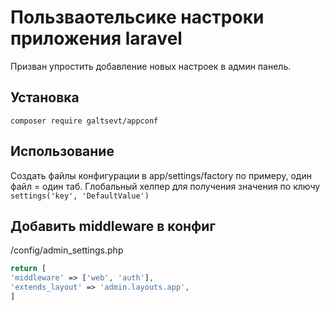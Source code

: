 # Пользваотельсике настроки приложения laravel

Призван упростить добавление новых настроек в админ панель. 

## Установка
```composer require galtsevt/appconf```
## Использование
Создать файлы конфигурации в app/settings/factory по примеру, один файл = один таб.
Глобальный хелпер для получения значения по ключу ```settings('key', 'DefaultValue')```
## Добавить middleware в конфиг
/config/admin_settings.php

```php
return [
'middleware' => ['web', 'auth'],
'extends_layout' => 'admin.layouts.app',
]
```

